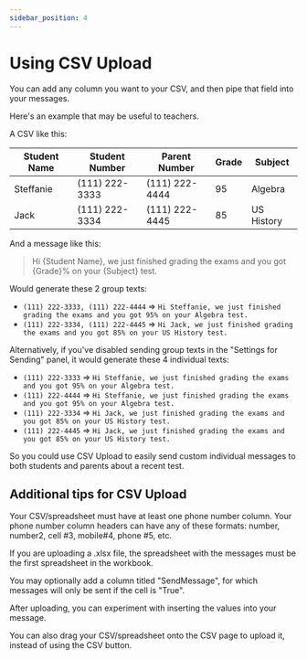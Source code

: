 ```yaml
---
sidebar_position: 4
---
```


# Using CSV Upload

You can add any column you want to your CSV, and then pipe that field into your messages. 

Here's an example that may be useful to teachers.

A CSV like this:

| Student Name |	Student Number |	Parent Number |	Grade |	Subject |
| --- | --- | --- | --- | --- |
| Steffanie |	(111) 222-3333 |	(111) 222-4444 |	95 |	Algebra |
| Jack |	(111) 222-3334 |	(111) 222-4445 |	85 |	US History |

And a message like this:

> Hi {Student Name}, we just finished grading the exams and you got {Grade}% on your {Subject} test.

Would generate these 2 group texts:
* `(111) 222-3333, (111) 222-4444` => `Hi Steffanie, we just finished grading the exams and you got 95% on your Algebra test.`
* `(111) 222-3334, (111) 222-4445` => `Hi Jack, we just finished grading the exams and you got 85% on your US History test.`

Alternatively, if you've disabled sending group texts in the "Settings for Sending" panel, it would generate these 4 individual texts:
* `(111) 222-3333` => `Hi Steffanie, we just finished grading the exams and you got 95% on your Algebra test.`
* `(111) 222-4444` => `Hi Steffanie, we just finished grading the exams and you got 95% on your Algebra test.`
* `(111) 222-3334` => `Hi Jack, we just finished grading the exams and you got 85% on your US History test.`
* `(111) 222-4445` => `Hi Jack, we just finished grading the exams and you got 85% on your US History test.`

So you could use CSV Upload to easily send custom individual messages to both students and parents about a recent test.

## Additional tips for CSV Upload

Your CSV/spreadsheet must have at least one phone number column. Your phone number column headers can have any of these formats:
number, number2, cell #3, mobile#4, phone #5, etc.

If you are uploading a .xlsx file, the spreadsheet with the messages must be the first spreadsheet in the workbook.

You may optionally add a column titled "SendMessage", for which messages will only be sent if the cell is "True".

After uploading, you can experiment with inserting the values into your message.

You can also drag your CSV/spreadsheet onto the CSV page to upload it, instead of using the CSV button.